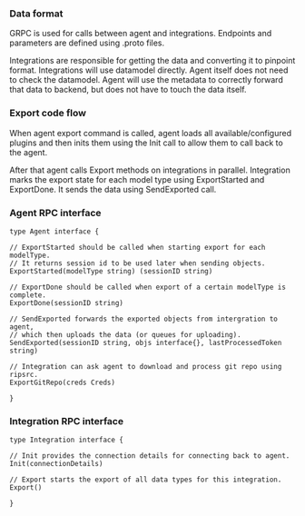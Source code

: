 ### Data format

GRPC is used for calls between agent and integrations. Endpoints and parameters are defined using .proto files.

Integrations are responsible for getting the data and converting it to pinpoint format. Integrations will use datamodel directly. Agent itself does not need to check the datamodel. Agent will use the metadata to correctly forward that data to backend, but does not have to touch the data itself.

### Export code flow

When agent export command is called, agent loads all available/configured plugins and then inits them using the Init call to allow them to call back to the agent.

After that agent calls Export methods on integrations in parallel. Integration marks the export state for each model type using ExportStarted and ExportDone. It sends the data using SendExported call.

### Agent RPC interface

```golang
type Agent interface {

// ExportStarted should be called when starting export for each modelType.
// It returns session id to be used later when sending objects.
ExportStarted(modelType string) (sessionID string)

// ExportDone should be called when export of a certain modelType is complete.
ExportDone(sessionID string)

// SendExported forwards the exported objects from intergration to agent,
// which then uploads the data (or queues for uploading).
SendExported(sessionID string, objs interface{}, lastProcessedToken string)

// Integration can ask agent to download and process git repo using ripsrc.
ExportGitRepo(creds Creds)

}
```

### Integration RPC interface

```golang
type Integration interface {

// Init provides the connection details for connecting back to agent.
Init(connectionDetails)

// Export starts the export of all data types for this integration.
Export()

}
```